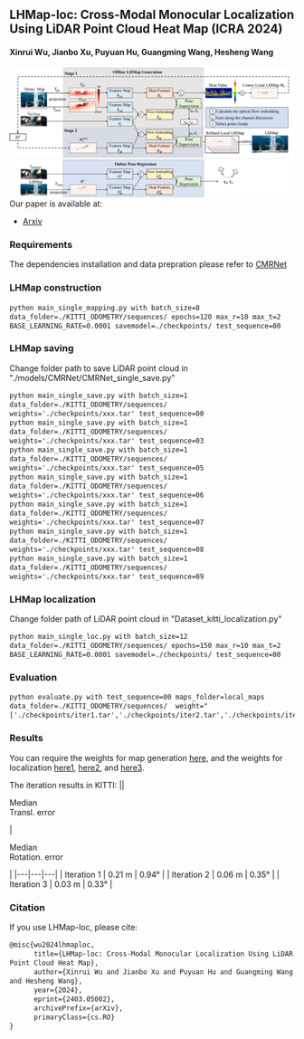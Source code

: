 ## LHMap-loc: Cross-Modal Monocular Localization Using LiDAR Point Cloud Heat Map (ICRA 2024) 
#### Xinrui Wu, Jianbo Xu, Puyuan Hu, Guangming Wang, Hesheng Wang
![pipeline](./fig/pipeline_final.png)
Our paper is available at:
* [Arxiv](https://arxiv.org/abs/2403.05002)
### Requirements
The dependencies installation and data prepration please refer to [CMRNet](https://github.com/cattaneod/CMRNet)

### LHMap construction
  ```
python main_single_mapping.py with batch_size=8 data_folder=./KITTI_ODOMETRY/sequences/ epochs=120 max_r=10 max_t=2 BASE_LEARNING_RATE=0.0001 savemodel=./checkpoints/ test_sequence=00 
  ```

### LHMap saving
Change folder path to save LiDAR point cloud in "./models/CMRNet/CMRNet_single_save.py" 
  ```
python main_single_save.py with batch_size=1 data_folder=./KITTI_ODOMETRY/sequences/  weights='./checkpoints/xxx.tar' test_sequence=00
python main_single_save.py with batch_size=1 data_folder=./KITTI_ODOMETRY/sequences/  weights='./checkpoints/xxx.tar' test_sequence=03
python main_single_save.py with batch_size=1 data_folder=./KITTI_ODOMETRY/sequences/  weights='./checkpoints/xxx.tar' test_sequence=05
python main_single_save.py with batch_size=1 data_folder=./KITTI_ODOMETRY/sequences/  weights='./checkpoints/xxx.tar' test_sequence=06
python main_single_save.py with batch_size=1 data_folder=./KITTI_ODOMETRY/sequences/  weights='./checkpoints/xxx.tar' test_sequence=07
python main_single_save.py with batch_size=1 data_folder=./KITTI_ODOMETRY/sequences/  weights='./checkpoints/xxx.tar' test_sequence=08
python main_single_save.py with batch_size=1 data_folder=./KITTI_ODOMETRY/sequences/  weights='./checkpoints/xxx.tar' test_sequence=09
  ```


### LHMap localization
Change folder path of LiDAR point cloud in "Dataset_kitti_localization.py" 
  ```
python main_single_loc.py with batch_size=12 data_folder=./KITTI_ODOMETRY/sequences/ epochs=150 max_r=10 max_t=2 BASE_LEARNING_RATE=0.0001 savemodel=./checkpoints/ test_sequence=00 
  ```


### Evaluation
  ```
python evaluate.py with test_sequence=00 maps_folder=local_maps data_folder=./KITTI_ODOMETRY/sequences/  weight="['./checkpoints/iter1.tar','./checkpoints/iter2.tar','./checkpoints/iter3.tar']"
  ```

### Results
You can require the weights for map generation [here](https://pan.quark.cn/s/d9dae03cfef3), and the weights for localization [here1](https://pan.quark.cn/s/1f87b7e00fc3), [here2](https://pan.quark.cn/s/179e68c04420), and [here3](https://pan.quark.cn/s/521d2014b8d3).

The iteration results in KITTI:
|| <p>Median <br> Transl. error</p> | <p>Median <br> Rotation. error</p> |
|---|---|---|
| Iteration 1 | 0.21 m | 0.94° |
| Iteration 2 | 0.06 m | 0.35° |
| Iteration 3 | 0.03 m | 0.33° |



### Citation

If you use LHMap-loc, please cite:
```
@misc{wu2024lhmaploc,
      title={LHMap-loc: Cross-Modal Monocular Localization Using LiDAR Point Cloud Heat Map}, 
      author={Xinrui Wu and Jianbo Xu and Puyuan Hu and Guangming Wang and Hesheng Wang},
      year={2024},
      eprint={2403.05002},
      archivePrefix={arXiv},
      primaryClass={cs.RO}
}
```